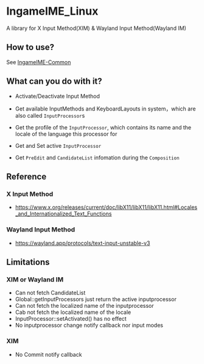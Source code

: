# IngameIME_Linux

A library for X Input Method(XIM) & Wayland Input Method(Wayland IM)

## How to use?

See [IngameIME-Common](https://github.com/Windmill-City/IngameIME-Common)

## What can you do with it?

* Activate/Deactivate Input Method

* Get available InputMethods and KeyboardLayouts in system，which are also called `InputProcessor`s

* Get the profile of the `InputProcessor`, which contains its name and the locale of the language this processor for

* Get and Set active `InputProcessor`

* Get `PreEdit` and `CandidateList` infomation during the `Composition`

## Reference

### X Input Method

* <https://www.x.org/releases/current/doc/libX11/libX11/libX11.html#Locales_and_Internationalized_Text_Functions>

### Wayland Input Method

* <https://wayland.app/protocols/text-input-unstable-v3>

## Limitations

### XIM or Wayland IM

* Can not fetch CandidateList
* Global::getInputProcessors just return the active inputprocessor
* Can not fetch the localized name of the inputprocessor
* Cab not fetch the localized name of the locale
* InputProcessor::setActivated() has no effect
* No inputprocessor change notify callback nor input modes

### XIM

* No Commit notify callback
